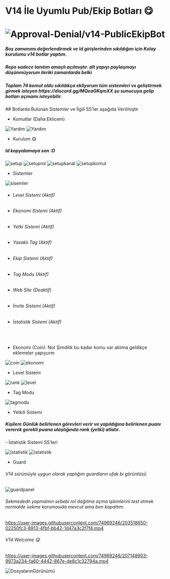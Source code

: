 # V14 İle Uyumlu Pub/Ekip Botları 😋
# <img src="https://komarev.com/ghpvc/?username=v14-PublicEkipBot&label=Ziyaretçi%20Sayısı&color=da004e" alt="Approval-Denial/v14-PublicEkipBot" />
<h5>Boş zamanımı değerlendirmek ve Id girişlerinden sıkıldığım için Kolay kurulumu v14 botlar yaptım.</h5>
<h5>Repo sadece tanıtım amaçlı açılmıştır. alt yapıyı paylaşmayı düşünmüyorum ileriki zamanlarda belki</h5>
<h5>Toplam 74 komut oldu sıkıldıkça ekliyorum tüm sistemleri vs geliştirmek girmek isteyen https://discord.gg/MQeaGKqmXX şu sunucuya gelip botları açmamı isteyebilir.</h5>
## Botlarda Bulunan Sistemler ve İlgili SS'ler aşağıda Verilmiştir

- Komutlar (Daha Eklicem)

![Yardim](https://cdn.discordapp.com/attachments/1028677053299576929/1044914580654141511/image.png)
![Yardim](https://cdn.discordapp.com/attachments/1028677053299576929/1044914627861024819/image.png)

- Kurulum 😋
<h5>Id kopyalamaya son :D</h5>

![setup](https://cdn.discordapp.com/attachments/1038465141144035388/1042905989017505832/image.png)
![setuprol](https://cdn.discordapp.com/attachments/1038465141144035388/1042906059423109141/image.png)
![setupkanal](https://cdn.discordapp.com/attachments/1038465141144035388/1042906134610202694/image.png)
![setupkomut](https://cdn.discordapp.com/attachments/1038465141144035388/1042906209306562641/image.png)

- Sistemler

![sisemler](https://cdn.discordapp.com/attachments/1038465141144035388/1042906591990648942/image.png)
- <h6>Level Sistemi (Aktif)</h6>
- <h6>Ekonomi Sistemi (Aktif)</h6>
- <h6>Yetki Sistemi (Aktif)</h6>
- <h6>Yasaklı Tag (Aktif)</h6>
- <h6>Ekip Sistemi (Aktif)</h6>
- <h6>Tag Modu (Aktif)</h6>
- <h6>Web Site (Deaktif)</h6>
- <h6>İnvite Sistemi (Aktif)</h6>
- <h6>İstatistik Sistemi (Aktif)</h6>
<br>

- Ekonomi (Coin): Not Şimdilik bu kadar komu var aklıma geldikçe eklemeler yapıyurm

![coin](https://cdn.discordapp.com/attachments/1011397607685374033/1064641012665954314/image.png)
![ekonomi](https://cdn.discordapp.com/attachments/1011397607685374033/1064640969997295627/image.png)

- Level Sistemi

![rank](https://cdn.discordapp.com/attachments/1011397607685374033/1064637335809032243/image.png)
![level](https://cdn.discordapp.com/attachments/1049677100409438269/1064637643381547088/image.png)

- Tag Modu

![tagmodu](https://cdn.discordapp.com/attachments/1033657616800436224/1042908024311922788/image.png)
- Yetkili Sistemi
<h5>Kişilere Günlük belirlenen görevleri verir ve yapıldığına belirlenen puanı vererek gerekli puana ulaştığında rank (yetki) atlatır.</h5>
- İstatistik Sistemi SS'leri

![istatistik](https://cdn.discordapp.com/attachments/1011397607685374033/1064526935528570890/image.png)
![istatistik](https://cdn.discordapp.com/attachments/1011397607685374033/1064527066491535410/image.png)

- Guard
<h6> V14 sürümüyle uygun olarak yaptığım guardların ufak bi görüntüsü </h6>

![guardpanel](https://cdn.discordapp.com/attachments/1033657616800436224/1044228782501920768/image.png) <br>

<h6> Sekmededn yapmamın sebebi rol dağıtma açma işlemlerini test etmek normalde sekme korumasıda mevcut ama ben kapattım.</h6>

https://user-images.githubusercontent.com/74969246/203518650-02250fc3-8913-4fbf-bb42-1d47a3c2f7f4.mp4

<h6> V14 Welcome 😋 </h6>

https://user-images.githubusercontent.com/74969246/207148903-9973a234-fa60-4442-867e-de8c1c32794a.mp4

![DosyalarınGörünümü](https://cdn.discordapp.com/attachments/1011397607685374033/1064641346721296485/image.png)
